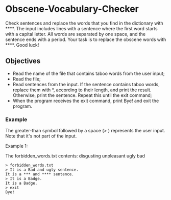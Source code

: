 # Obscene-Vocabulary-Checker
Check sentences and replace the words that you find in the dictionary with ****.
The input includes lines with a sentence where the first word starts with a
capital letter. All words are separated by one space, and the sentence ends with
a period. Your task is to replace the obscene words with ****. Good luck!

## Objectives

   - Read the name of the file that contains taboo words from the user input;
   - Read the file;
   - Read sentences from the input. If the sentence contains taboo words, replace
   them with *, according to their length, and print the result. Otherwise, print
   the sentence. Repeat this until the exit command;
   - When the program receives the exit command, print Bye! and exit the program.

### Example

The greater-than symbol followed by a space (> ) represents the user input. Note that it's not part of the input.

Example 1:

The forbidden_words.txt contents:
disgusting
unpleasant
ugly
bad

```
> forbidden_words.txt
> It is a Bad and ugly sentence.
It is a *** and **** sentence.
> It is a Badge.
It is a Badge.
> exit
Bye!
```

